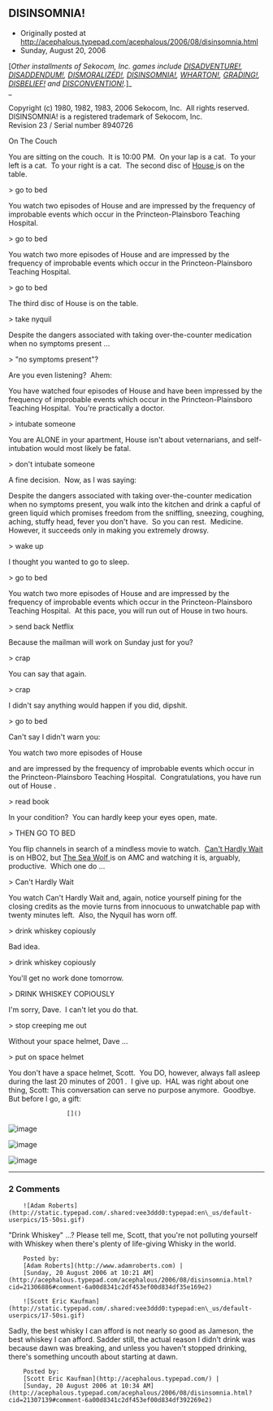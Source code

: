 ## DISINSOMNIA!

 * Originally posted at http://acephalous.typepad.com/acephalous/2006/08/disinsomnia.html
 * Sunday, August 20, 2006



[_Other installments of Sekocom, Inc. games include [DISADVENTURE!](http://acephalous.typepad.com/acephalous/2006/04/disadventure.html), [DISADDENDUM!](http://acephalous.typepad.com/acephalous/2006/04/disaddendum.html), [DISMORALIZED!](http://acephalous.typepad.com/acephalous/2006/04/dismoralized.html), [DISINSOMNIA!](http://acephalous.typepad.com/acephalous/2006/08/disinsomnia.html), [WHARTON!](http://acephalous.typepad.com/acephalous/2007/06/wharton.html), [GRADING!](http://acephalous.typepad.com/acephalous/2009/03/grading.html), [DISBELIEF!](http://acephalous.typepad.com/acephalous/2012/06/disbelief.html) and [DISCONVENTION!](http://acephalous.typepad.com/acephalous/2012/09/disconvention.html)._]_  
_

Copyright (c) 1980, 1982, 1983, 2006 Sekocom, Inc.  All rights reserved.   
DISINSOMNIA! is a registered trademark of Sekocom, Inc.  
Revision 23 / Serial number 8940726

On The Couch

You are sitting on the couch.  It is 10:00 PM.  On your lap is a cat.  To your left is a cat.  To your right is a cat.  The second disc of [
House
](http://www.amazon.com/exec/obidos/ASIN/B0009WPM1Q/diesekoschmar-20) is on the table.

&gt; go to bed

You watch two episodes of 
House
 and are impressed by the frequency of improbable events which occur in the Princteon-Plainsboro Teaching Hospital.

&gt; go to bed

You watch two more episodes of 
House
 and are impressed by the frequency of improbable events which occur in the Princteon-Plainsboro Teaching Hospital.

&gt; go to bed

The third disc of 
House
 is on the table.

&gt; take nyquil

Despite the dangers associated with taking over-the-counter medication when no symptoms present ... 

&gt; "no symptoms present"?

Are you even listening?  Ahem: 

You have watched four episodes of 
House
 and have been impressed by the frequency of improbable events which occur in the Princteon-Plainsboro Teaching Hospital.  You're practically a doctor.

&gt; intubate someone

You are ALONE in your apartment, 
House
 isn't about veternarians, and self-intubation would most likely be fatal.   

&gt; don't intubate someone

A fine decision.  Now, as I was saying: 

Despite the dangers associated with taking over-the-counter medication when no symptoms present, you walk into the kitchen and drink a capful of green liquid which promises freedom from the sniffling, sneezing, coughing, aching, stuffy head, fever you don't have.  So you can rest.  Medicine.  However, it succeeds only in making you extremely drowsy.

&gt; wake up

I thought you wanted to go to sleep.

&gt; go to bed

You watch two more episodes of 
House
 and are impressed by the frequency of improbable events which occur in the Princteon-Plainsboro Teaching Hospital.  At this pace, you will run out of 
House
 in two hours.

&gt; send back Netflix

Because the mailman will work on Sunday just for you?

&gt; crap

You can say that again.

&gt; crap

I didn't say anything would happen if you did, dipshit.

&gt; go to bed

Can't say I didn't warn you: 

You watch two more episodes of 
House

and are impressed by the frequency of improbable events which occur in
the Princteon-Plainsboro Teaching Hospital.  Congratulations, you have run out of 
House
.

&gt; read book

In your condition?  You can hardly keep your eyes open, mate.

&gt; THEN GO TO BED

You flip channels in search of a mindless movie to watch.  [
Can't Hardly Wait
](http://www.amazon.com/exec/obidos/ASIN/B00000F0AD/diesekoschmar-20) is on HBO2, but [
The Sea Wolf
](http://www.amazon.com/exec/obidos/ASIN/6302717779/diesekoschmar-20) is on AMC and watching it is, arguably, productive.  Which one do ...

&gt; 
Can't Hardly Wait

You watch 
Can't Hardly Wait
 and, again, notice yourself pining for the closing credits as the movie turns from innocuous to unwatchable pap with twenty minutes left.  Also, the Nyquil has worn off.

&gt; drink whiskey copiously

Bad idea.

&gt; drink whiskey copiously

You'll get no work done tomorrow.  

&gt; DRINK WHISKEY COPIOUSLY

I'm sorry, Dave.  I can't let you do that.

&gt; stop creeping me out

Without your space helmet, Dave ...

&gt; put on space helmet

You don't have a space helmet, Scott.  You DO, however, always fall asleep during the last 20 minutes of 
2001
.  I give up.  HAL was right about one thing, Scott: This conversation can serve no purpose anymore.  Goodbye.  But before I go, a gift:  

		

					[]()
			

![image](http://acephalous.typepad.com/dave.jpg)  

![image](http://acephalous.typepad.com/lights.jpg)  

![image](http://acephalous.typepad.com/starchilduse.jpg)
			

* * *

### 2 Comments 

		

                
[]()

	

		![Adam Roberts](http://static.typepad.com/.shared:vee3ddd0:typepad:en\_us/default-userpics/15-50si.gif)
	

	

		

"Drink Whiskey" ...? Please tell me, Scott, that you're not polluting yourself with Whiskey when there's plenty of life-giving Whisky in the world.

	

		Posted by:
		[Adam Roberts](http://www.adamroberts.com) |
		[Sunday, 20 August 2006 at 10:21 AM](http://acephalous.typepad.com/acephalous/2006/08/disinsomnia.html?cid=21306886#comment-6a00d8341c2df453ef00d834df35e169e2)

[]()

	

		![Scott Eric Kaufman](http://static.typepad.com/.shared:vee3ddd0:typepad:en\_us/default-userpics/17-50si.gif)
	

	

		

Sadly, the best whisky I can afford is not nearly so good as Jameson, the best whiskey I can afford.  Sadder still, the actual reason I didn't drink was because dawn was breaking, and unless you haven't stopped drinking, there's something uncouth about starting at dawn.  

	

		Posted by:
		[Scott Eric Kaufman](http://acephalous.typepad.com/) |
		[Sunday, 20 August 2006 at 10:34 AM](http://acephalous.typepad.com/acephalous/2006/08/disinsomnia.html?cid=21307139#comment-6a00d8341c2df453ef00d834df392269e2)

		

        